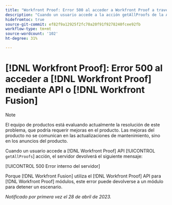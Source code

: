 ```yaml
---
title: "Workfront Proof: Error 500 al acceder a Workfront Proof a través de API o Workfront Fusion"
description: "Cuando un usuario accede a la acción getAllProofs de la API de prueba, el servidor de Workfront Proof devuelve el mensaje: 500 Internal Server Error"
hidefromtoc: true
source-git-commit: ef82f9a12925f2fc70a20f91f9278240fcee92fb
workflow-type: tm+mt
source-wordcount: '102'
ht-degree: 31%

---
```



# [!DNL Workfront Proof]: Error 500 al acceder a [!DNL Workfront Proof] mediante API o [!DNL Workfront Fusion]

>[!NOTE]
>
>El equipo de productos está evaluando actualmente la resolución de este problema, que podría requerir mejoras en el producto. Las mejoras del producto no se comunican en las actualizaciones de mantenimiento, sino en los anuncios del producto.

<!--This article is on Proof and Fusion TOCs-->

Cuando un usuario accede a [!DNL Workfront Proof] API [!UICONTROL `getAllProofs`] acción, el servidor devolverá el siguiente mensaje:

[!UICONTROL 500 Error interno del servidor]

Porque [!DNL Workfront Fusion] utiliza el [!DNL Workfront Proof] API para [!DNL Workfront Proof] módulos, este error puede devolverse a un módulo para detener un escenario.

_Notificado por primera vez el 28 de abril de 2023._

